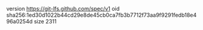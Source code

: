 version https://git-lfs.github.com/spec/v1
oid sha256:1ed30d1022b44cd29e8de45cb0ca7fb3b7712f73aa9f9291fedb18e496a0254d
size 2311
